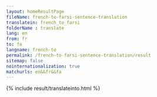 ```yaml
---
layout: homeResultPage
fileName: french-to-farsi-sentence-translation
translatein: french_to_farsi
folderName : translate
lang: en
from: fr
to: fa
langname: french-to
permalink: /french-to-farsi-sentence-translation/result
sitemap: false
nointernationalization: true
matchurls: en&&fr&&fa
---
```

{% include result/translateinto.html %}

<script src="/js/result/translation.js" data-foldername="{{page.folderName}}" data-lang="{{page.lang}}"></script>
